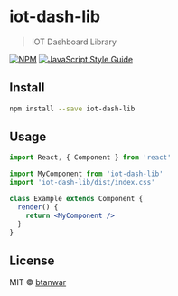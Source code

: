 # iot-dash-lib

> IOT Dashboard Library

[![NPM](https://img.shields.io/npm/v/iot-dash-lib.svg)](https://www.npmjs.com/package/iot-dash-lib) [![JavaScript Style Guide](https://img.shields.io/badge/code_style-standard-brightgreen.svg)](https://standardjs.com)

## Install

```bash
npm install --save iot-dash-lib
```

## Usage

```jsx
import React, { Component } from 'react'

import MyComponent from 'iot-dash-lib'
import 'iot-dash-lib/dist/index.css'

class Example extends Component {
  render() {
    return <MyComponent />
  }
}
```

## License

MIT © [btanwar](https://github.com/btanwar)
